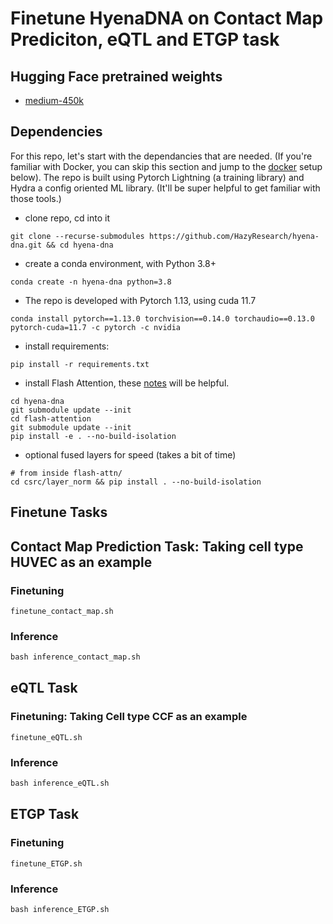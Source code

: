 # Finetune HyenaDNA on Contact Map Prediciton, eQTL and ETGP task

## Hugging Face pretrained weights
<a name="huggingface"></a>

- [medium-450k](https://huggingface.co/LongSafari/hyenadna-medium-450k-seqlen/tree/main)

## Dependencies
<a name="dependencies"></a>

For this repo, let's start with the dependancies that are needed. (If you're familiar with Docker, you can skip this section and jump to the [docker](#docker) setup below). The repo is built using Pytorch Lightning (a training library) and Hydra a config oriented ML library. (It'll be super helpful to get familiar with those tools.)

- clone repo, cd into it

```
git clone --recurse-submodules https://github.com/HazyResearch/hyena-dna.git && cd hyena-dna
```

- create a conda environment, with Python 3.8+

```
conda create -n hyena-dna python=3.8
```

- The repo is developed with Pytorch 1.13, using cuda 11.7

```
conda install pytorch==1.13.0 torchvision==0.14.0 torchaudio==0.13.0 pytorch-cuda=11.7 -c pytorch -c nvidia
```

- install requirements:
```
pip install -r requirements.txt
```
- install Flash Attention, these [notes](https://github.com/HazyResearch/safari#getting-started) will be helpful.
```
cd hyena-dna
git submodule update --init
cd flash-attention
git submodule update --init
pip install -e . --no-build-isolation
```
- optional fused layers for speed (takes a bit of time)
```
# from inside flash-attn/
cd csrc/layer_norm && pip install . --no-build-isolation
```

## Finetune Tasks

## Contact Map Prediction Task: Taking cell type HUVEC as an example

### Finetuning

```
finetune_contact_map.sh
```

### Inference
```markdown
bash inference_contact_map.sh
```

## eQTL Task

### Finetuning: Taking Cell type CCF as an example

```
finetune_eQTL.sh
```

### Inference
```markdown
bash inference_eQTL.sh
```

## ETGP Task

### Finetuning

```
finetune_ETGP.sh
```

### Inference
```markdown
bash inference_ETGP.sh
```


